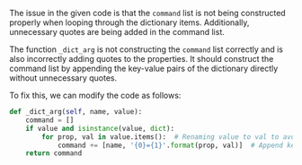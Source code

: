 The issue in the given code is that the `command` list is not being constructed properly when looping through the dictionary items. Additionally, unnecessary quotes are being added in the command list. 

The function `_dict_arg` is not constructing the `command` list correctly and is also incorrectly adding quotes to the properties. It should construct the command list by appending the key-value pairs of the dictionary directly without unnecessary quotes.

To fix this, we can modify the code as follows:

```python
def _dict_arg(self, name, value):
    command = []
    if value and isinstance(value, dict):
        for prop, val in value.items():  # Renaming value to val to avoid conflicts
            command += [name, '{0}={1}'.format(prop, val)]  # Append key-value pairs without quotes
    return command
```